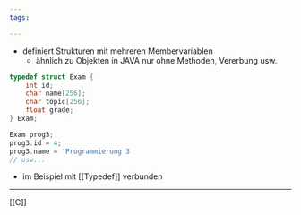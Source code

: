 ```yaml
---
tags:

---
```


- definiert Strukturen mit mehreren Membervariablen
	- ähnlich zu Objekten in JAVA nur ohne Methoden, Vererbung usw.
```C
typedef struct Exam {
	int id;
	char name[256];
	char topic[256];
	float grade;
} Exam;

Exam prog3;
prog3.id = 4;
prog3.name = "Programmierung 3
// usw...
```
- im Beispiel mit  [[Typedef]] verbunden
---
[[C]]